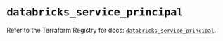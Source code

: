 # `databricks_service_principal`

Refer to the Terraform Registry for docs: [`databricks_service_principal`](https://registry.terraform.io/providers/databricks/databricks/1.70.0/docs/resources/service_principal).
